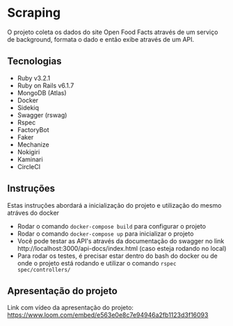 
# Scraping

O projeto coleta os dados do site Open Food Facts através de um serviço de background, formata o dado e então exibe através de um API.

## Tecnologias

- Ruby v3.2.1
- Ruby on Rails v6.1.7
- MongoDB (Atlas)
- Docker
- Sidekiq
- Swagger (rswag)
- Rspec
- FactoryBot
- Faker
- Mechanize
- Nokigiri
- Kaminari
- CircleCI

## Instruções

Estas instruções abordará a inicialização do projeto e utilização do mesmo atráves do docker

- Rodar o comando `docker-compose build` para configurar o projeto
- Rodar o comando `docker-compose up` para inicializar o projeto
- Você pode testar as API's através da documentação do swagger no link http://localhost:3000/api-docs/index.html (caso esteja rodando no local)
- Para rodar os testes, é precisar estar dentro do bash do docker ou de onde o projeto está rodando e utilizar o comando `rspec spec/controllers/`

## Apresentação do projeto
Link com vídeo da apresentação do projeto: https://www.loom.com/embed/e563e0e8c7e94946a2fb1123d3f16093

